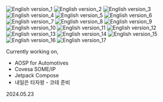 ![English version_1](images/PORTFOLIO_EN_NEW/PORTFOLIO_EN_NEW-01.png)
![English version_2](images/PORTFOLIO_EN_NEW/PORTFOLIO_EN_NEW-02.png)
![English version_3](images/PORTFOLIO_EN_NEW/PORTFOLIO_EN_NEW-03.png)
![English version_4](images/PORTFOLIO_EN_NEW/PORTFOLIO_EN_NEW-04.png)
![English version_5](images/PORTFOLIO_EN_NEW/PORTFOLIO_EN_NEW-05.png)
![English version_6](images/PORTFOLIO_EN_NEW/PORTFOLIO_EN_NEW-06.png)
![English version_7](images/PORTFOLIO_EN_NEW/PORTFOLIO_EN_NEW-07.png)
![English version_8](images/PORTFOLIO_EN_NEW/PORTFOLIO_EN_NEW-08.png)
![English version_9](images/PORTFOLIO_EN_NEW/PORTFOLIO_EN_NEW-09.png)
![English version_10](images/PORTFOLIO_EN_NEW/PORTFOLIO_EN_NEW-10.png)
![English version_11](images/PORTFOLIO_EN_NEW/PORTFOLIO_EN_NEW-11.png)
![English version_12](images/PORTFOLIO_EN_NEW/PORTFOLIO_EN_NEW-12.png)
![English version_13](images/PORTFOLIO_EN_NEW/PORTFOLIO_EN_NEW-13.png)
![English version_14](images/PORTFOLIO_EN_NEW/PORTFOLIO_EN_NEW-14.png)
![English version_15](images/PORTFOLIO_EN_NEW/PORTFOLIO_EN_NEW-15.png)
![English version_16](images/PORTFOLIO_EN_NEW/PORTFOLIO_EN_NEW-16.png)
![English version_17](images/PORTFOLIO_EN_NEW/PORTFOLIO_EN_NEW-17.png)





Currently working on,
* AOSP for Automotives
* Covesa SOME/IP
* Jetpack Compose 
* 내일은 타자왕 - 코테 준비

2024.05.23
